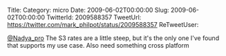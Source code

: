 Title: 
Category: micro
Date: 2009-06-02T00:00:00
Slug: 2009-06-02T00:00:00
TwitterId: 2009588357
TweetUrl: https://twitter.com/mark_philpot/status/2009588357
ReTweetUser: 

[@Nadya_pro](https://twitter.com/Nadya_pro) The S3 rates are a little steep, but it's the only one I've found that supports my use case.  Also need something cross platform